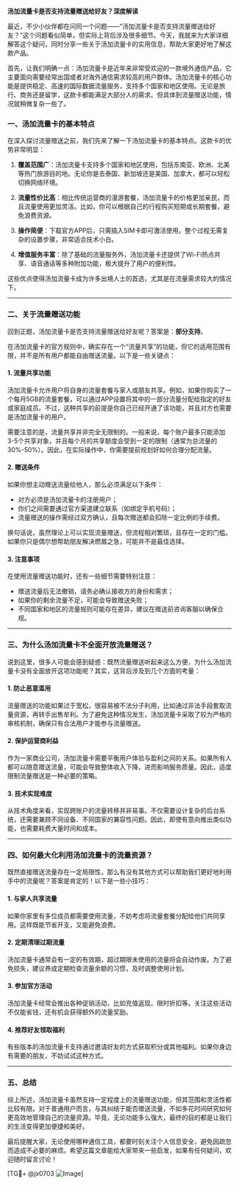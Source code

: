 **汤加流量卡是否支持流量赠送给好友？深度解读**

最近，不少小伙伴都在问同一个问题——“汤加流量卡是否支持流量赠送给好友？”这个问题看似简单，但实际上背后涉及很多细节。今天，我就来为大家详细解答这个疑问，同时分享一些关于汤加流量卡的实用信息，帮助大家更好地了解这款产品。

首先，让我们明确一点：汤加流量卡是近年来非常受欢迎的一款境外通信产品，它主要面向需要经常出国或者对海外通信需求较高的用户群体。汤加流量卡的核心功能是提供稳定、高速的国际数据流量服务，支持多个国家和地区使用。无论是旅行、商务还是留学，这款卡都能满足大部分人的需求。但具体到流量赠送功能，情况就稍微复杂一些了。

### 一、汤加流量卡的基本特点

在深入探讨流量赠送之前，我们先来了解一下汤加流量卡的基本特点。这款卡的优势非常明显：

1. **覆盖范围广**：汤加流量卡支持多个国家和地区使用，包括东南亚、欧洲、北美等热门旅游目的地。无论你是去泰国、新加坡还是美国、加拿大，都可以轻松切换网络环境。
   
2. **流量性价比高**：相比传统运营商的漫游套餐，汤加流量卡的价格更加亲民，而且流量使用更加灵活。比如，你可以根据自己的行程购买短期或长期套餐，避免浪费资源。

3. **操作简便**：下载官方APP后，只需插入SIM卡即可激活使用。整个过程无需复杂的设置步骤，非常适合技术小白。

4. **增值服务丰富**：除了基础的流量服务外，汤加流量卡还提供了Wi-Fi热点共享、语音通话等多种附加功能，极大提升了用户的便利性。

这些优点使得汤加流量卡成为许多出境人士的首选，尤其是在流量需求较大的情况下。

---

### 二、关于流量赠送功能

回到正题，汤加流量卡是否支持流量赠送给好友呢？答案是：**部分支持**。

在汤加流量卡的官方规则中，确实存在一个“流量共享”的功能，但它的适用范围有限，并不是所有用户都能自由赠送流量。以下是一些关键点：

#### 1. **流量共享功能**
汤加流量卡允许用户将自身的流量套餐与家人或朋友共享。例如，如果你购买了一个每月5GB的流量套餐，可以通过APP设置将其中的一部分流量分配给指定的好友或家庭成员。不过，这种共享的前提是你自己已经开通了该功能，并且对方也需要是汤加流量卡的用户。

需要注意的是，流量共享并非完全无限制的。一般来说，每个账户最多只能添加3-5个共享对象，并且每个月的共享额度会受到一定的限制（通常为总流量的30%-50%）。因此，在实际操作中，你需要提前规划好如何合理分配流量。

#### 2. **赠送条件**
如果你想主动赠送流量给他人，那么必须满足以下条件：
   - 对方必须是汤加流量卡的注册用户；
   - 你们之间需要通过官方渠道建立联系（如绑定手机号码）；
   - 流量赠送的操作需经过双方确认，且每次赠送都会扣除一定比例的手续费。

换句话说，虽然理论上可以实现流量赠送，但流程相对繁琐，且存在一定的门槛。如果你只是偶尔想帮助朋友解决燃眉之急，可能并不是最佳选择。

#### 3. **注意事项**
在使用流量赠送功能时，还有一些细节需要特别注意：
   - 赠送流量后无法撤销，请务必确认接收方的身份和需求；
   - 如果你的剩余流量不足，可能会导致赠送失败；
   - 不同国家和地区的流量规则可能存在差异，建议在赠送前咨询客服以确保合规。

---

### 三、为什么汤加流量卡不全面开放流量赠送？

说到这里，很多人可能会感到疑惑：既然流量赠送听起来这么方便，为什么汤加流量卡没有全面放开这项功能呢？其实，这背后涉及到几个方面的考量：

#### 1. **防止恶意滥用**
流量赠送的功能如果过于宽松，很容易被不法分子利用，比如通过非法手段套取流量资源，再转手出售牟利。为了避免这种情况发生，汤加流量卡采取了较为严格的审核机制，确保只有合法用户才能参与流量赠送。

#### 2. **保护运营商利益**
作为一家商业公司，汤加流量卡需要平衡用户体验与盈利之间的关系。如果所有人都可以随意赠送流量，可能会导致整体收入下降，进而影响服务质量。因此，适度限制流量赠送是一种必要的策略。

#### 3. **技术实现难度**
从技术角度来看，实现跨账户的流量转移并非易事。不仅需要设计复杂的后台系统，还需要兼顾不同设备、不同国家的兼容性问题。因此，即使有意向推出类似功能，也需要耗费大量时间和成本。

---

### 四、如何最大化利用汤加流量卡的流量资源？

既然直接赠送流量存在一定局限性，那么有没有其他方式可以帮助我们更好地利用手中的流量呢？答案是肯定的！以下是一些小技巧：

#### 1. **与家人共享流量**
如果你家里有多位成员都需要使用流量，不妨考虑将流量套餐分配给他们共同享用。这样既能节省开支，又能避免浪费。

#### 2. **定期清理过期流量**
汤加流量卡通常会有一定的有效期，超过期限未使用的流量将会自动作废。为了避免损失，建议养成定期检查流量余额的习惯，及时调整使用计划。

#### 3. **参加官方活动**
汤加流量卡经常会推出各种促销活动，比如充值返现、限时折扣等。关注这些活动不仅能省钱，还有机会获得额外的流量奖励。

#### 4. **推荐好友领取福利**
有些版本的汤加流量卡支持通过邀请好友的方式获取积分或其他福利。如果你身边有需要的朋友，不妨试试这种方式。

---

### 五、总结

综上所述，汤加流量卡虽然支持一定程度上的流量赠送功能，但其范围和灵活性都比较有限。对于普通用户而言，与其纠结于能否赠送流量，不如多花时间研究如何更高效地管理自己的流量资源。毕竟，无论功能多么强大，最终的目的都是让我们的生活变得更加便捷和美好。

最后提醒大家，无论使用哪种通信工具，都要时刻关注个人信息安全，避免因疏忽而造成不必要的麻烦。希望这篇文章能给大家带来一些启发，如果有任何疑问，欢迎随时留言讨论！

[TG💪+ @jx0703 ![Image](https://github.com/user-attachments/assets/dbca1d08-cadb-493c-b0ec-ad6f7a83f270)]